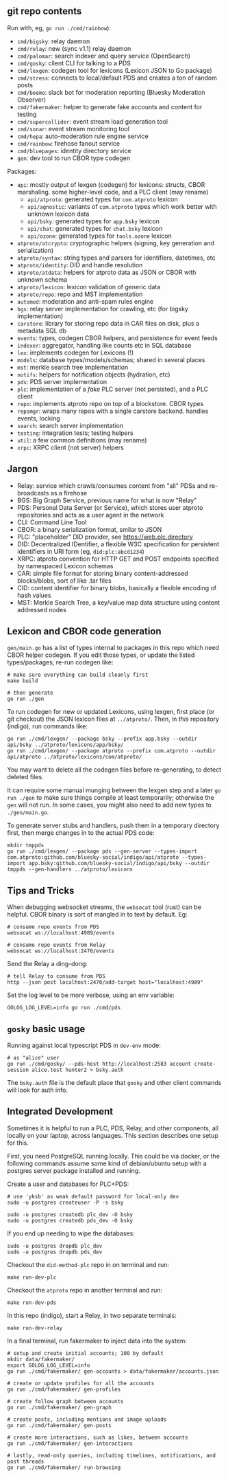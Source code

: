 
## git repo contents

Run with, eg, `go run ./cmd/rainbow`):

- `cmd/bigsky`: relay daemon
- `cmd/relay`: new (sync v1.1) relay daemon
- `cmd/palomar`: search indexer and query service (OpenSearch)
- `cmd/gosky`: client CLI for talking to a PDS
- `cmd/lexgen`: codegen tool for lexicons (Lexicon JSON to Go package)
- `cmd/stress`: connects to local/default PDS and creates a ton of random posts
- `cmd/beemo`: slack bot for moderation reporting (Bluesky Moderation Observer)
- `cmd/fakermaker`: helper to generate fake accounts and content for testing
- `cmd/supercollider`: event stream load generation tool
- `cmd/sonar`: event stream monitoring tool
- `cmd/hepa`: auto-moderation rule engine service
- `cmd/rainbow`: firehose fanout service
- `cmd/bluepages`: identity directory service
- `gen`: dev tool to run CBOR type codegen

Packages:

- `api`: mostly output of lexgen (codegen) for lexicons: structs, CBOR marshaling. some higher-level code, and a PLC client (may rename)
    - `api/atproto`: generated types for `com.atproto` lexicon
    - `api/agnostic`: variants of `com.atproto` types which work better with unknown lexicon data
    - `api/bsky`: generated types for `app.bsky` lexicon
    - `api/chat`: generated types for `chat.bsky` lexicon
    - `api/ozone`: generated types for `tools.ozone` lexicon
- `atproto/atcrypto`: cryptographic helpers (signing, key generation and serialization)
- `atproto/syntax`: string types and parsers for identifiers, datetimes, etc
- `atproto/identity`: DID and handle resolution
- `atproto/atdata`: helpers for atproto data as JSON or CBOR with unknown schema
- `atproto/lexicon`: lexicon validation of generic data
- `atproto/repo`: repo and MST implementation
- `automod`: moderation and anti-spam rules engine
- `bgs`: relay server implementation for crawling, etc (for bigsky implementation)
- `carstore`: library for storing repo data in CAR files on disk, plus a metadata SQL db
- `events`: types, codegen CBOR helpers, and persistence for event feeds
- `indexer`: aggregator, handling like counts etc in SQL database
- `lex`: implements codegen for Lexicons (!)
- `models`: database types/models/schemas; shared in several places
- `mst`: merkle search tree implementation
- `notifs`: helpers for notification objects (hydration, etc)
- `pds`: PDS server implementation
- `plc`: implementation of a *fake* PLC server (not persisted), and a PLC client
- `repo`: implements atproto repo on top of a blockstore. CBOR types
- `repomgr`: wraps many repos with a single carstore backend. handles events, locking
- `search`: search server implementation
- `testing`: integration tests; testing helpers
- `util`: a few common definitions (may rename)
- `xrpc`: XRPC client (not server) helpers


## Jargon

- Relay: service which crawls/consumes content from "all" PDSs and re-broadcasts as a firehose
- BGS: Big Graph Service, previous name for what is now "Relay"
- PDS: Personal Data Server (or Service), which stores user atproto repositories and acts as a user agent in the network
- CLI: Command Line Tool
- CBOR: a binary serialization format, smilar to JSON
- PLC: "placeholder" DID provider, see <https://web.plc.directory>
- DID: Decentralized IDentifier, a flexible W3C specification for persistent identifiers in URI form (eg, `did:plc:abcd1234`)
- XRPC: atproto convention for HTTP GET and POST endpoints specified by namespaced Lexicon schemas
- CAR: simple file format for storing binary content-addressed blocks/blobs, sort of like .tar files
- CID: content identifier for binary blobs, basically a flexible encoding of hash values
- MST: Merkle Search Tree, a key/value map data structure using content addressed nodes


## Lexicon and CBOR code generation

`gen/main.go` has a list of types internal to packages in this repo which need CBOR helper codegen. If you edit those types, or update the listed types/packages, re-run codegen like:

    # make sure everything can build cleanly first
    make build

    # then generate
    go run ./gen

To run codegen for new or updated Lexicons, using lexgen, first place (or git checkout) the JSON lexicon files at `../atproto/`. Then, in *this* repository (indigo), run commands like:

    go run ./cmd/lexgen/ --package bsky --prefix app.bsky --outdir api/bsky ../atproto/lexicons/app/bsky/
    go run ./cmd/lexgen/ --package atproto --prefix com.atproto --outdir api/atproto ../atproto/lexicons/com/atproto/

You may want to delete all the codegen files before re-generating, to detect deleted files.

It can require some manual munging between the lexgen step and a later `go run ./gen` to make sure things compile at least temporarily; otherwise the `gen` will not run. In some cases, you might also need to add new types to `./gen/main.go`.

To generate server stubs and handlers, push them in a temporary directory first, then merge changes in to the actual PDS code:

    mkdir tmppds
    go run ./cmd/lexgen/ --package pds --gen-server --types-import com.atproto:github.com/bluesky-social/indigo/api/atproto --types-import app.bsky:github.com/bluesky-social/indigo/api/bsky --outdir tmppds --gen-handlers ../atproto/lexicons


## Tips and Tricks

When debugging websocket streams, the `websocat` tool (rust) can be helpful. CBOR binary is sort of mangled in to text by default. Eg:

    # consume repo events from PDS
    websocat ws://localhost:4989/events

    # consume repo events from Relay
    websocat ws://localhost:2470/events

Send the Relay a ding-dong:

    # tell Relay to consume from PDS
    http --json post localhost:2470/add-target host="localhost:4989"

Set the log level to be more verbose, using an env variable:

    GOLOG_LOG_LEVEL=info go run ./cmd/pds


## `gosky` basic usage

Running against local typescript PDS in `dev-env` mode:

	# as "alice" user
	go run ./cmd/gosky/ --pds-host http://localhost:2583 account create-session alice.test hunter2 > bsky.auth

The `bsky.auth` file is the default place that `gosky` and other client commands will look for auth info.


## Integrated Development

Sometimes it is helpful to run a PLC, PDS, Relay, and other components, all locally on your laptop, across languages. This section describes one setup for this.

First, you need PostgreSQL running locally. This could be via docker, or the following commands assume some kind of debian/ubuntu setup with a postgres server package installed and running.

Create a user and databases for PLC+PDS:

    # use 'yksb' as weak default password for local-only dev
    sudo -u postgres createuser -P -s bsky

    sudo -u postgres createdb plc_dev -O bsky
    sudo -u postgres createdb pds_dev -O bsky

If you end up needing to wipe the databases:

    sudo -u postgres dropdb plc_dev
    sudo -u postgres dropdb pds_dev

Checkout the `did-method-plc` repo in on terminal and run:

    make run-dev-plc

Checkout the `atproto` repo in another terminal and run:

    make run-dev-pds

In this repo (indigo), start a Relay, in two separate terminals:

    make run-dev-relay

In a final terminal, run fakermaker to inject data into the system:

    # setup and create initial accounts; 100 by default
    mkdir data/fakermaker/
    export GOLOG_LOG_LEVEL=info
    go run ./cmd/fakermaker/ gen-accounts > data/fakermaker/accounts.json

    # create or update profiles for all the accounts
    go run ./cmd/fakermaker/ gen-profiles

    # create follow graph between accounts
    go run ./cmd/fakermaker/ gen-graph

    # create posts, including mentions and image uploads
    go run ./cmd/fakermaker/ gen-posts

    # create more interactions, such as likes, between accounts
    go run ./cmd/fakermaker/ gen-interactions

    # lastly, read-only queries, including timelines, notifications, and post threads
    go run ./cmd/fakermaker/ run-browsing
